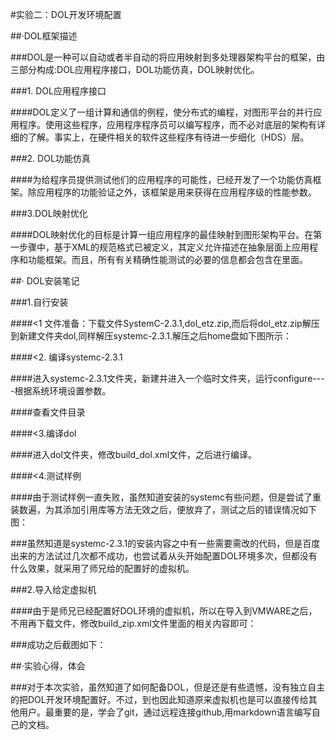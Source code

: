 #实验二：DOL开发环境配置

##·DOL框架描述

###DOL是一种可以自动或者半自动的将应用映射到多处理器架构平台的框架，由三部分构成:DOL应用程序接口，DOL功能仿真，DOL映射优化。



###1. DOL应用程序接口

####DOL定义了一组计算和通信的例程，使分布式的编程，对图形平台的并行应用程序。使用这些程序，应用程序程序员可以编写程序，而不必对底层的架构有详细的了解。事实上，在硬件相关的软件这些程序有待进一步细化（HDS）层。

###2. DOL功能仿真

####为给程序员提供测试他们的应用程序的可能性，已经开发了一个功能仿真框架。除应用程序的功能验证之外，该框架是用来获得在应用程序级的性能参数。

###3.DOL映射优化

####DOL映射优化的目标是计算一组应用程序的最佳映射到图形架构平台。在第一步骤中，基于XML的规范格式已被定义，其定义允许描述在抽象层面上应用程序和功能框架。而且，所有有关精确性能测试的必要的信息都会包含在里面。



##· DOL安装笔记

###1.自行安装

####<1 文件准备：下载文件SystemC-2.3.1,dol_etz.zip,而后将dol_etz.zip解压到新建文件夹dol,同样解压systemc-2.3.1.解压之后home盘如下图所示：

####<2. 编译systemc-2.3.1

####进入systemc-2.3.1文件夹，新建并进入一个临时文件夹，运行configure----根据系统环境设置参数。

 

####查看文件目录

 



####<3.编译dol

####进入dol文件夹，修改build_dol.xml文件，之后进行编译。

####<4.测试样例

####由于测试样例一直失败，虽然知道安装的systemc有些问题，但是尝试了重装数遍，为其添加引用库等方法无效之后，便放弃了，测试之后的错误情况如下图：

 

###虽然知道是systemc-2.3.1的安装内容之中有一些需要需改的代码，但是百度出来的方法试过几次都不成功，也尝试着从头开始配置DOL环境多次，但都没有什么效果，就采用了师兄给的配置好的虚拟机。

###2.导入给定虚拟机

####由于是师兄已经配置好DOL环境的虚拟机，所以在导入到VMWARE之后，不用再下载文件，修改build_zip.xml文件里面的相关内容即可：

 



###成功之后截图如下：

 



##·实验心得，体会



###对于本次实验，虽然知道了如何配备DOL，但是还是有些遗憾，没有独立自主的把DOL开发环境配置好。不过，到也因此知道原来虚拟机也是可以直接传给其他用户。最重要的是，学会了git，通过远程连接github,用markdown语言编写自己的文档。





         
